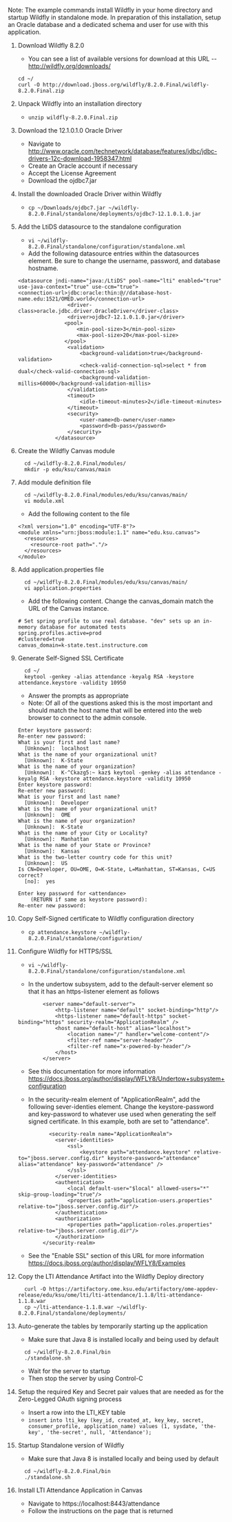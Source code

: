 
Note: The example commands install Wildfly in your home directory and startup Wildfly in standalone mode. In preparation of 
this installation, setup an Oracle database and a dedicated schema and user for use with this application.

1. Download Wildfly 8.2.0
    * You can see a list of available versions for download at this URL -- http://wildfly.org/downloads/
    ```
    cd ~/
    curl -O http://download.jboss.org/wildfly/8.2.0.Final/wildfly-8.2.0.Final.zip
    ```
  
2. Unpack Wildfly into an installation directory
    * ```unzip wildfly-8.2.0.Final.zip```
  
3. Download the 12.1.0.1.0 Oracle Driver
    * Navigate to http://www.oracle.com/technetwork/database/features/jdbc/jdbc-drivers-12c-download-1958347.html
    * Create an Oracle account if necessary
    * Accept the License Agreement
    * Download the ojdbc7.jar
  
4. Install the downloaded Oracle Driver within Wildfly
    * ```cp ~/Downloads/ojdbc7.jar ~/wildfly-8.2.0.Final/standalone/deployments/ojdbc7-12.1.0.1.0.jar```
  
5. Add the LtiDS datasource to the standalone configuration
    * ```vi ~/wildfly-8.2.0.Final/standalone/configuration/standalone.xml```
    * Add the following datasource entries within the datasources element. Be sure to change the username, password, and database hostname.

    ```
    <datasource jndi-name="java:/LtiDS" pool-name="lti" enabled="true" use-java-context="true" use-ccm="true">
    <connection-url>jdbc:oracle:thin:@//database-host-name.edu:1521/OMED.world</connection-url>
                    <driver-class>oracle.jdbc.driver.OracleDriver</driver-class>
                    <driver>ojdbc7-12.1.0.1.0.jar</driver>
                   <pool>
                       <min-pool-size>3</min-pool-size>
                       <max-pool-size>20</max-pool-size>
                   </pool>
                    <validation>
                        <background-validation>true</background-validation>
                        <check-valid-connection-sql>select * from dual</check-valid-connection-sql>
                        <background-validation-millis>60000</background-validation-millis>
                    </validation>
                    <timeout>
                        <idle-timeout-minutes>2</idle-timeout-minutes>
                    </timeout>
                    <security>
                        <user-name>db-owner</user-name>
                        <password>db-pass</password>
                    </security>
                </datasource>
    ```

6. Create the Wildfly Canvas module
    ```
      cd ~/wildfly-8.2.0.Final/modules/
      mkdir -p edu/ksu/canvas/main
    ```
   
7. Add module definition file
    ```
      cd ~/wildfly-8.2.0.Final/modules/edu/ksu/canvas/main/
      vi module.xml
    ```
    * Add the following content to the file 
   
    ```
    <?xml version="1.0" encoding="UTF-8"?>
    <module xmlns="urn:jboss:module:1.1" name="edu.ksu.canvas">
      <resources>
        <resource-root path="."/>
      </resources>
    </module>
    ```

8. Add application.properties file
    ```
      cd ~/wildfly-8.2.0.Final/modules/edu/ksu/canvas/main/
      vi application.properties
    ```
    * Add the following content. Change the canvas_domain match the URL of the Canvas instance.
  
    ```
    # Set spring profile to use real database. "dev" sets up an in-memory database for automated tests
    spring.profiles.active=prod
    #clustered=true
    canvas_domain=k-state.test.instructure.com
    ```

9. Generate Self-Signed SSL Certificate
    ```
      cd ~/
      keytool -genkey -alias attendance -keyalg RSA -keystore attendance.keystore -validity 10950
    ```
    * Answer the prompts as appropriate
    * Note: Of all of the questions asked this is the most important and should match the host name that will be entered into the web browser to connect to the admin console.
  
    ```
    Enter keystore password:  
    Re-enter new password: 
    What is your first and last name?
      [Unknown]:  localhost
    What is the name of your organizational unit?
      [Unknown]:  K-State
    What is the name of your organization?
      [Unknown]:  K-^Ckazg5:~ kaz$ keytool -genkey -alias attendance -keyalg RSA -keystore attendance.keystore -validity 10950
    Enter keystore password:  
    Re-enter new password: 
    What is your first and last name?
      [Unknown]:  Developer
    What is the name of your organizational unit?
      [Unknown]:  OME
    What is the name of your organization?
      [Unknown]:  K-State
    What is the name of your City or Locality?
      [Unknown]:  Manhattan
    What is the name of your State or Province?
      [Unknown]:  Kansas
    What is the two-letter country code for this unit?
      [Unknown]:  US
    Is CN=Developer, OU=OME, O=K-State, L=Manhattan, ST=Kansas, C=US correct?
      [no]:  yes

    Enter key password for <attendance>
    	(RETURN if same as keystore password):  
    Re-enter new password: 
    ```

10. Copy Self-Signed certificate to Wildfly configuration directory
    * ```cp attendance.keystore ~/wildfly-8.2.0.Final/standalone/configuration/```
  
11. Configure Wildfly for HTTPS/SSL
    * ```vi ~/wildfly-8.2.0.Final/standalone/configuration/standalone.xml```
  
    * In the undertow subsystem, add to the default-server element so that it has an https-listener element as follows

    ```
            <server name="default-server">
                <http-listener name="default" socket-binding="http"/>
                <https-listener name="default-https" socket-binding="https" security-realm="ApplicationRealm" />
                <host name="default-host" alias="localhost">
                    <location name="/" handler="welcome-content"/>
                    <filter-ref name="server-header"/>
                    <filter-ref name="x-powered-by-header"/>
                </host>
            </server>
    ```
    * See this documentation for more information https://docs.jboss.org/author/display/WFLY8/Undertow+subsystem+configuration

    * In the security-realm element of "ApplicationRealm", add the following sever-identies element. Change the keystore-password and key-password to whatever use used when generating the self signed certificate. In this example, both are set to "attendance".
    ```
              <security-realm name="ApplicationRealm">
                <server-identities>
                    <ssl>
                        <keystore path="attendance.keystore" relative-to="jboss.server.config.dir" keystore-password="attendance" alias="attendance" key-password="attendance" />
                    </ssl>
                </server-identities>
                <authentication>
                    <local default-user="$local" allowed-users="*" skip-group-loading="true"/>
                    <properties path="application-users.properties" relative-to="jboss.server.config.dir"/>
                </authentication>
                <authorization>
                    <properties path="application-roles.properties" relative-to="jboss.server.config.dir"/>
                </authorization>
            </security-realm>
    ```
    * See the "Enable SSL" section of this URL for more information https://docs.jboss.org/author/display/WFLY8/Examples
 
12. Copy the LTI Attendance Artifact into the Wildfly Deploy directory
    ```
      curl -O https://artifactory.ome.ksu.edu/artifactory/ome-appdev-release/edu/ksu/ome/lti/lti-attendance/1.1.8/lti-attendance-1.1.8.war
      cp ~/lti-attendance-1.1.8.war ~/wildfly-8.2.0.Final/standalone/deployments/
    ```
13. Auto-generate the tables by temporarily starting up the application
    * Make sure that Java 8 is installed locally and being used by default
    ```
      cd ~/wildfly-8.2.0.Final/bin
      ./standalone.sh
    ```
    * Wait for the server to startup
    * Then stop the server by using Control-C
  
14. Setup the required Key and Secret pair values that are needed as for the Zero-Legged OAuth signing process
    * Insert a row into the LTI_KEY table
    * ```insert into lti_key (key_id, created_at, key_key, secret, consumer_profile, application_name) values (1, sysdate, 'the-key', 'the-secret', null, 'Attendance');```
  
15. Startup Standalone version of Wildfly
    * Make sure that Java 8 is installed locally and being used by default
    ```
      cd ~/wildfly-8.2.0.Final/bin
      ./standalone.sh
    ```
  
16. Install LTI Attendance Application in Canvas
    * Navigate to https://localhost:8443/attendance
    * Follow the instructions on the page that is returned
